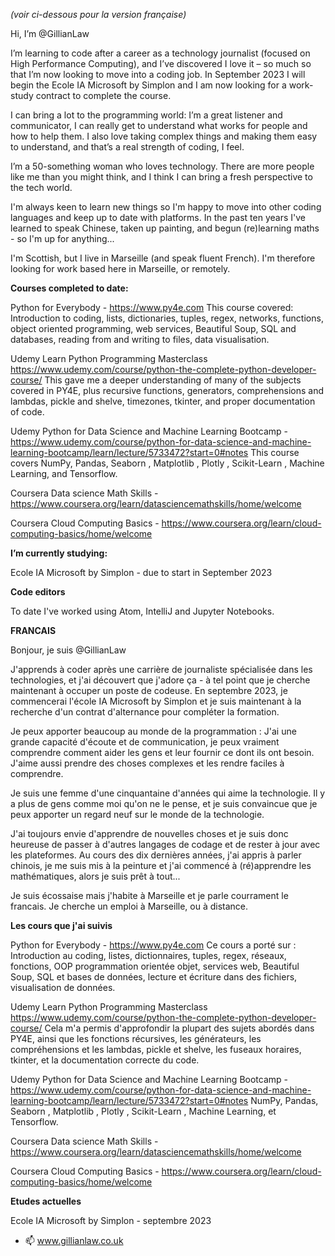 _(voir ci-dessous pour la version française)_

Hi, I’m @GillianLaw

I’m learning to code after a career as a technology journalist (focused on High Performance Computing), and I’ve discovered I love it – so much so that I’m now looking to move into a coding job. In September 2023 I will begin the Ecole IA Microsoft by Simplon and I am now looking for a work-study contract to complete the course. 

I can bring a lot to the programming world: I’m a great listener and communicator, I can really get to understand what works for people and how to help them. I also love taking complex things and making them easy to understand, and that’s a real strength of coding, I feel. 

I’m a 50-something woman who loves technology. There are more people like me than you might think, and I think I can bring a fresh perspective to the tech world. 

I'm always keen to learn new things so I'm happy to move into other coding languages and keep up to date with platforms. In the past ten years I've learned to speak Chinese, taken up painting, and begun (re)learning maths - so I'm up for anything...

I'm Scottish, but I live in Marseille (and speak fluent French). I'm therefore looking for work based here in Marseille, or remotely. 


**Courses completed to date:**

Python for Everybody - https://www.py4e.com This course covered: Introduction to coding, lists, dictionaries, tuples, regex, networks, functions, object oriented programming, web services, Beautiful Soup, SQL and databases, reading from and writing to files, data visualisation.

Udemy Learn Python Programming Masterclass https://www.udemy.com/course/python-the-complete-python-developer-course/  This gave me a deeper understanding of many of the subjects covered in PY4E, plus recursive functions, generators, comprehensions and lambdas, pickle and shelve, timezones, tkinter, and proper documentation of code.

Udemy Python for Data Science and Machine Learning Bootcamp - https://www.udemy.com/course/python-for-data-science-and-machine-learning-bootcamp/learn/lecture/5733472?start=0#notes This course covers NumPy, Pandas, Seaborn , Matplotlib , Plotly , Scikit-Learn , Machine Learning, and Tensorflow.

Coursera Data science Math Skills - https://www.coursera.org/learn/datasciencemathskills/home/welcome

Coursera Cloud Computing Basics - https://www.coursera.org/learn/cloud-computing-basics/home/welcome


**I’m currently studying:**

Ecole IA Microsoft by Simplon - due to start in September 2023


**Code editors**

To date I've worked using Atom, IntelliJ and Jupyter Notebooks. 






**FRANCAIS**

Bonjour, je suis @GillianLaw

J'apprends à coder après une carrière de journaliste spécialisée dans les technologies, et j'ai découvert que j'adore ça - à tel point que je cherche maintenant à occuper un poste de codeuse. En septembre 2023, je commencerai l'école IA Microsoft by Simplon et je suis maintenant à la recherche d'un contrat d'alternance pour compléter la formation. 

Je peux apporter beaucoup au monde de la programmation : J'ai une grande capacité d'écoute et de communication, je peux vraiment comprendre comment aider les gens et leur fournir ce dont ils ont besoin. J'aime aussi prendre des choses complexes et les rendre faciles à comprendre.

Je suis une femme d'une cinquantaine d'années qui aime la technologie. Il y a plus de gens comme moi qu'on ne le pense, et je suis convaincue que je peux apporter un regard neuf sur le monde de la technologie. 

J'ai toujours envie d'apprendre de nouvelles choses et je suis donc heureuse de passer à d'autres langages de codage et de rester à jour avec les plateformes. Au cours des dix dernières années, j'ai appris à parler chinois, je me suis mis à la peinture et j'ai commencé à (ré)apprendre les mathématiques, alors je suis prêt à tout...

Je suis écossaise mais j'habite à Marseille et je parle courrament le francais. Je cherche un emploi à Marseille, ou à distance.

**Les cours que j'ai suivis**

Python for Everybody - https://www.py4e.com Ce cours a porté sur : Introduction au coding, listes, dictionnaires, tuples, regex, réseaux, fonctions, OOP programmation orientée objet, services web, Beautiful Soup, SQL et bases de données, lecture et écriture dans des fichiers, visualisation de données.

Udemy Learn Python Programming Masterclass https://www.udemy.com/course/python-the-complete-python-developer-course/  Cela m'a permis d'approfondir la plupart des sujets abordés dans PY4E, ainsi que les fonctions récursives, les générateurs, les compréhensions et les lambdas, pickle et shelve, les fuseaux horaires, tkinter, et la documentation correcte du code.

Udemy Python for Data Science and Machine Learning Bootcamp - https://www.udemy.com/course/python-for-data-science-and-machine-learning-bootcamp/learn/lecture/5733472?start=0#notes NumPy, Pandas, Seaborn , Matplotlib , Plotly , Scikit-Learn , Machine Learning, et Tensorflow.

Coursera Data science Math Skills - https://www.coursera.org/learn/datasciencemathskills/home/welcome

Coursera Cloud Computing Basics - https://www.coursera.org/learn/cloud-computing-basics/home/welcome


**Etudes actuelles**

Ecole IA Microsoft by Simplon - septembre 2023





- 📫 www.gillianlaw.co.uk
<!---
GillianLaw/GillianLaw is a ✨ special ✨ repository because its `README.md` (this file) appears on your GitHub profile.
You can click the Preview link to take a look at your changes.
--->
